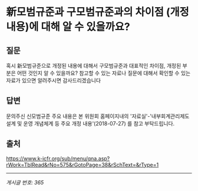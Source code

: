 # 新모범규준과 구모범규준과의 차이점 (개정내용)에 대해 알 수 있을까요?

## 질문
혹시 新모범규준으로 개정된 내용에 대해서 구모범규준과 대표적인 차이점, 개정된 부분은 어떤 것인지
알 수 있을까요? 참고할 수 있는 자료나 질문에 대해서 확인할 수 있는 자료가 있으면 알려주시면 감사드리겠습니다

## 답변
문의주신 신모범규준 주요 내용은 본 위원회 홈페이지내의 '자료실'-'내부회계관리제도 설계 및 운영 개념체계 등 주요 개정 내용'(2018-07-27) 를 참고 부탁드립니다.

## 출처
https://www.k-icfr.org/sub/menu/qna.asp?rWork=TblRead&rNo=575&rGotoPage=38&rSchText=&rType=1

---
*게시글 번호: 365*
